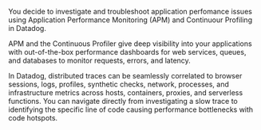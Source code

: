 You decide to investigate and troubleshoot application perfomance issues using Application Performance Monitoring (APM) and Continuour Profiling in Datadog.

APM and the Continuous Profiler give deep visibility into your applications with out-of-the-box performance dashboards for web services, queues, and databases to monitor requests, errors, and latency. 



In Datadog, distributed traces can be seamlessly correlated to browser sessions, logs, profiles, synthetic checks, network, processes, and infrastructure metrics across hosts, containers, proxies, and serverless functions. You can navigate directly from investigating a slow trace to identifying the specific line of code causing performance bottlenecks with code hotspots.

